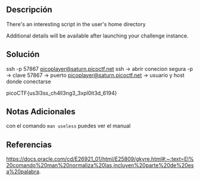 

## Descripción

There's an interesting script in the user's home directory

Additional details will be available after launching your challenge instance.
## Solución

ssh -p 57867 picoplayer@saturn.picoctf.net
ssh -> abrir conecion segura
-p  -> clave
57867 -> puerto
picoplayer@saturn.picoctf.net  -> usuario y host donde conectarse

picoCTF{us3l3ss_ch4ll3ng3_3xpl0it3d_6194}

## Notas Adicionales
con el comando `man useless` puedes ver el manual

## Referencias
https://docs.oracle.com/cd/E26921_01/html/E25809/gkyre.html#:~:text=El%20comando%20man%20normaliza%20las,incluyen%20parte%20de%20esa%20palabra.




